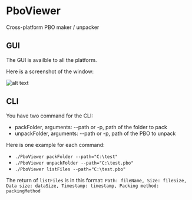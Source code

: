 # PboViewer
Cross-platform PBO maker / unpacker

## GUI
The GUI is availble to all the platform.

Here is a screenshot of the window: 

![alt text](https://i.ibb.co/tJVMSpc/Pbo-Viewer-6ea-Ld-Xo-Mze.png)

## CLI
You have two command for the CLI:
- packFolder, arguments: --path or -p, path of the folder to pack
- unpackFolder, arguments: --path or -p, path of the PBO to unpack

Here is one example for each command:
- `./PboViewer packFolder --path="C:\test"`
- `./PboViewer unpackFolder --path="C:\test.pbo"`
- `./PboViewer listFiles --path="C:\test.pbo"`

The return of `listFiles` is in this format: `Path: fileName, Size: fileSize, Data size: dataSize, Timestamp: timestamp, Packing method: packingMethod`

